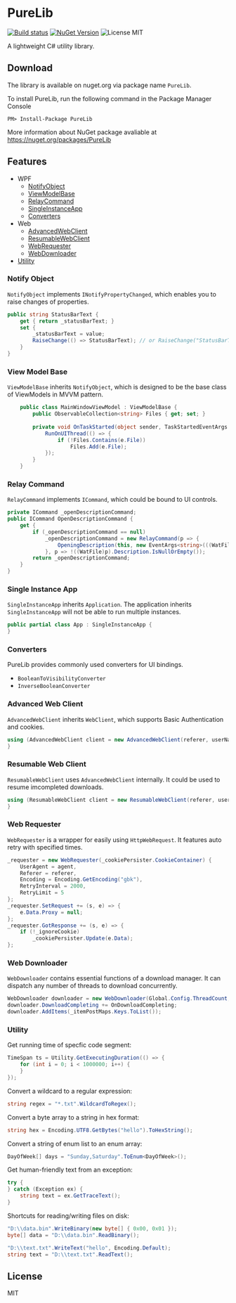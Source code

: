 # PureLib

[![Build status](https://ci.appveyor.com/api/projects/status/aogji08cvj7g1rq6?svg=true)](https://ci.appveyor.com/project/eriforce/purelib)
[![NuGet Version](https://img.shields.io/nuget/v/PureLib.svg?style=flat-square)](https://www.nuget.org/packages/PureLib/)
![License MIT](https://img.shields.io/badge/license-MIT-blue.svg)

A lightweight C# utility library.


## Download

The library is available on nuget.org via package name `PureLib`.

To install PureLib, run the following command in the Package Manager Console
```
PM> Install-Package PureLib
```
More information about NuGet package avaliable at https://nuget.org/packages/PureLib


## Features

- WPF
  - [NotifyObject](#notify-object)
  - [ViewModelBase](#view-model-base)
  - [RelayCommand](#relay-command)
  - [SingleInstanceApp](#single-instance-app)
  - [Converters](#converters)
- Web
  - [AdvancedWebClient](#advanced-web-client)
  - [ResumableWebClient](#resumable-web-client)
  - [WebRequester](#web-requester)
  - [WebDownloader](#web-downloader)
- [Utility](#utility)

### Notify Object

`NotifyObject` implements `INotifyPropertyChanged`, which enables you to raise changes of properties.
```csharp
public string StatusBarText {
    get { return _statusBarText; }
    set {
        _statusBarText = value;
        RaiseChange(() => StatusBarText); // or RaiseChange("StatusBarText");
    }
}
```

### View Model Base

`ViewModelBase` inherits `NotifyObject`, which is designed to be the base class of ViewModels in MVVM pattern.
```csharp
    public class MainWindowViewModel : ViewModelBase {
        public ObservableCollection<string> Files { get; set; }
        
        private void OnTaskStarted(object sender, TaskStartedEventArgs e) {
            RunOnUIThread(() => {
                if (!Files.Contains(e.File))
                    Files.Add(e.File);
            });
        }
    }
```

### Relay Command

`RelayCommand` implements `ICommand`, which could be bound to UI controls.
```csharp
private ICommand _openDescriptionCommand;
public ICommand OpenDescriptionCommand {
    get {
        if (_openDescriptionCommand == null)
            _openDescriptionCommand = new RelayCommand(p => {
                OpeningDescription(this, new EventArgs<string>(((WatFile)p).Description));
            }, p => !((WatFile)p).Description.IsNullOrEmpty());
        return _openDescriptionCommand;
    }
}
```

### Single Instance App

`SingleInstanceApp` inherits `Application`. The application inherits `SingleInstanceApp` will not be able to run multiple instances.
```csharp
public partial class App : SingleInstanceApp { 
}
```

### Converters

PureLib provides commonly used converters for UI bindings.
- `BooleanToVisibilityConverter`
- `InverseBooleanConverter`

### Advanced Web Client

`AdvancedWebClient` inherits `WebClient`, which supports Basic Authentication and cookies.
```csharp
using (AdvancedWebClient client = new AdvancedWebClient(referer, userName, password, cookies)) {
}
```

### Resumable Web Client

`ResumableWebClient` uses `AdvancedWebClient` internally. It could be used to resume imcompleted downloads.
```csharp
using (ResumableWebClient client = new ResumableWebClient(referer, userName, password, cookies)) {
}
```

### Web Requester

`WebRequester` is a wrapper for easily using `HttpWebRequest`. It features auto retry with specified times.
```csharp
_requester = new WebRequester(_cookiePersister.CookieContainer) {
    UserAgent = agent,
    Referer = referer,
    Encoding = Encoding.GetEncoding("gbk"),
    RetryInterval = 2000,
    RetryLimit = 5
};
_requester.SetRequest += (s, e) => {
    e.Data.Proxy = null;
};
_requester.GotResponse += (s, e) => {
    if (!_ignoreCookie)
        _cookiePersister.Update(e.Data);
};
```

### Web Downloader

`WebDownloader` contains essential functions of a download manager. It can dispatch any number of threads to download concurrently.
```csharp
WebDownloader downloader = new WebDownloader(Global.Config.ThreadCount, null, false);
downloader.DownloadCompleting += OnDownloadCompleting;
downloader.AddItems(_itemPostMaps.Keys.ToList());
```

### Utility

Get running time of specfic code segment:
```csharp
TimeSpan ts = Utility.GetExecutingDuration(() => { 
    for (int i = 0; i < 1000000; i++) {
    }
});
```

Convert a wildcard to a regular expression:
```csharp
string regex = "*.txt".WildcardToRegex();
```

Convert a byte array to a string in hex format:
```csharp
string hex = Encoding.UTF8.GetBytes("hello").ToHexString();
```

Convert a string of enum list to an enum array:
```csharp
DayOfWeek[] days = "Sunday,Saturday".ToEnum<DayOfWeek>();
```

Get human-friendly text from an exception:
```csharp
try {
} catch (Exception ex) {
    string text = ex.GetTraceText();
}
```

Shortcuts for reading/writing files on disk:
```csharp
"D:\\data.bin".WriteBinary(new byte[] { 0x00, 0x01 });
byte[] data = "D:\\data.bin".ReadBinary();

"D:\\text.txt".WriteText("hello", Encoding.Default);
string text = "D:\\text.txt".ReadText();
```


## License

MIT